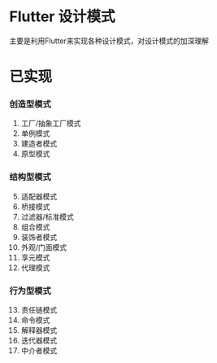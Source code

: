 # Flutter 设计模式
主要是利用Flutter来实现各种设计模式，对设计模式的加深理解

# 已实现
### 创造型模式
1. 工厂/抽象工厂模式
2. 单例模式
3. 建造者模式
4. 原型模式

### 结构型模式
5. 适配器模式
6. 桥接模式
7. 过滤器/标准模式
8. 组合模式
9. 装饰者模式
10. 外观/门面模式
11. 享元模式
12. 代理模式

### 行为型模式
13. 责任链模式
14. 命令模式
15. 解释器模式
16. 迭代器模式
17. 中介者模式